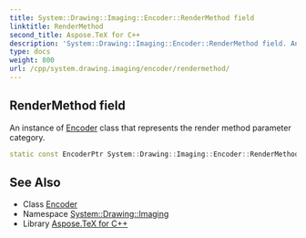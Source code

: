 ```yaml
---
title: System::Drawing::Imaging::Encoder::RenderMethod field
linktitle: RenderMethod
second_title: Aspose.TeX for C++
description: 'System::Drawing::Imaging::Encoder::RenderMethod field. An instance of Encoder class that represents the render method parameter category in C++.'
type: docs
weight: 800
url: /cpp/system.drawing.imaging/encoder/rendermethod/
---
```

## RenderMethod field


An instance of [Encoder](../) class that represents the render method parameter category.

```cpp
static const EncoderPtr System::Drawing::Imaging::Encoder::RenderMethod
```

## See Also

* Class [Encoder](../)
* Namespace [System::Drawing::Imaging](../../)
* Library [Aspose.TeX for C++](../../../)
